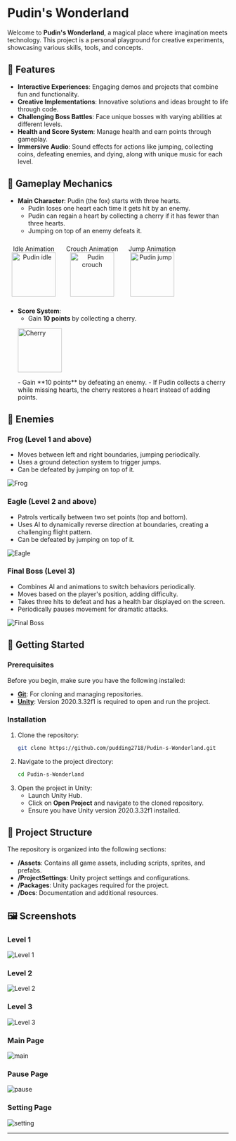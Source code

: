 # Pudin's Wonderland

Welcome to **Pudin's Wonderland**, a magical place where imagination meets technology. This project is a personal playground for creative experiments, showcasing various skills, tools, and concepts.

## 🌟 Features

- **Interactive Experiences**: Engaging demos and projects that combine fun and functionality.
- **Creative Implementations**: Innovative solutions and ideas brought to life through code.
- **Challenging Boss Battles**: Face unique bosses with varying abilities at different levels.
- **Health and Score System**: Manage health and earn points through gameplay.
- **Immersive Audio**: Sound effects for actions like jumping, collecting coins, defeating enemies, and dying, along with unique music for each level.

## 🦊 Gameplay Mechanics

- **Main Character**: Pudin (the fox) starts with three hearts.
  - Pudin loses one heart each time it gets hit by an enemy.
  - Pudin can regain a heart by collecting a cherry if it has fewer than three hearts.
  - Jumping on top of an enemy defeats it.

<p align="center">
  <figure style="display: inline-block; text-align: center; margin: 10px;">
    <figcaption>Idle Animation</figcaption>
    <img src="./screenshots/Pudin_idle.GIF" alt="Pudin idle" width="100"/>
  </figure>
  <figure style="display: inline-block; text-align: center; margin: 10px;">
    <figcaption>Crouch Animation</figcaption>
    <img src="./screenshots/Pudin_crouch.GIF" alt="Pudin crouch" width="100"/>
  </figure>
  <figure style="display: inline-block; text-align: center; margin: 10px;">
    <figcaption>Jump Animation</figcaption>
    <img src="./screenshots/Pudin_jump.GIF" alt="Pudin jump" width="100"/>
  </figure>
</p>

- **Score System**:
  - Gain **10 points** by collecting a cherry.
  <p align="left">
  <img src="./screenshots/cherry.GIF" alt="Cherry" width="100"/>
  </p>
  - Gain **10 points** by defeating an enemy.
  - If Pudin collects a cherry while missing hearts, the cherry restores a heart instead of adding points.

## 🐸 Enemies

### Frog (Level 1 and above)
- Moves between left and right boundaries, jumping periodically.
- Uses a ground detection system to trigger jumps.
- Can be defeated by jumping on top of it.

![Frog](./screenshots/frog.GIF)

### Eagle (Level 2 and above)
- Patrols vertically between two set points (top and bottom).
- Uses AI to dynamically reverse direction at boundaries, creating a challenging flight pattern.
- Can be defeated by jumping on top of it.

![Eagle](./screenshots/eagle.GIF)

### Final Boss (Level 3)
- Combines AI and animations to switch behaviors periodically.
- Moves based on the player's position, adding difficulty.
- Takes three hits to defeat and has a health bar displayed on the screen.
- Periodically pauses movement for dramatic attacks.

![Final Boss](./screenshots/boss.GIF)

## 🚀 Getting Started

### Prerequisites

Before you begin, make sure you have the following installed:

- **[Git](https://git-scm.com/)**: For cloning and managing repositories.
- **[Unity](https://unity.com/)**: Version 2020.3.32f1 is required to open and run the project.

### Installation

1. Clone the repository:
   ```bash
   git clone https://github.com/pudding2718/Pudin-s-Wonderland.git
   ```
2. Navigate to the project directory:
   ```bash
   cd Pudin-s-Wonderland
   ```
3. Open the project in Unity:
   - Launch Unity Hub.
   - Click on **Open Project** and navigate to the cloned repository.
   - Ensure you have Unity version 2020.3.32f1 installed.

## 📂 Project Structure

The repository is organized into the following sections:

- **/Assets**: Contains all game assets, including scripts, sprites, and prefabs.
- **/ProjectSettings**: Unity project settings and configurations.
- **/Packages**: Unity packages required for the project.
- **/Docs**: Documentation and additional resources.

## 🖼️ Screenshots

### Level 1
![Level 1](./screenshots/level-1.jpg)

### Level 2
![Level 2](./screenshots/level-2.jpg)

### Level 3
![Level 3](./screenshots/level-3.jpg)

### Main Page
![main](./screenshots/main.jpg)

### Pause Page
![pause](./screenshots/pause.jpg)

### Setting Page
![setting](./screenshots/setting.jpg)

---

